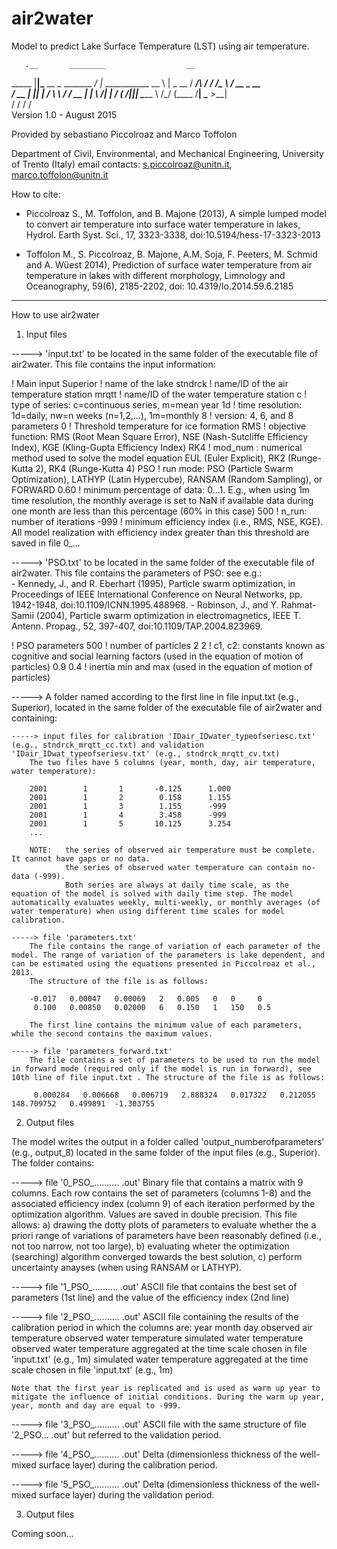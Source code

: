 # air2water
Model to predict Lake Surface Temperature (LST) using air temperature.

       .__       ________                  __                
_____  |__|______\_____  \__  _  _______ _/  |_  ___________ 
\__  \ |  \_  __ \/  ____/\ \/ \/ /\__  \\   __\/ __ \_  __ \
 / __ \|  ||  | \/       \ \     /  / __ \|  | \  ___/|  | \/
(____  /__||__|  \_______ \ \/\_/  (____  /__|  \___  >__|   
     \/                  \/             \/          \/       
Version 1.0 - August 2015

Provided by sebastiano Piccolroaz and Marco Toffolon

Department of Civil, Environmental, and Mechanical Engineering, University of Trento (Italy)
email contacts: s.piccolroaz@unitn.it, marco.toffolon@unitn.it

How to cite:

- Piccolroaz S., M. Toffolon, and B. Majone (2013), A simple lumped model to convert air temperature into surface water temperature in lakes, Hydrol. Earth Syst. Sci., 17, 3323-3338, doi:10.5194/hess-17-3323-2013

- Toffolon M., S. Piccolroaz, B. Majone, A.M. Soja, F. Peeters, M. Schmid and A. Wüest 2014), Prediction of surface water temperature from air temperature in lakes with different morphology, Limnology and Oceanography, 59(6), 2185-2202, doi: 10.4319/lo.2014.59.6.2185
-----------------------------------------------------------------------------------------------------
 
How to use air2water 

1. Input files

-----> 'input.txt' to be located in the same folder of the executable file of air2water. This file contains the input information:

! Main input
Superior		! name of the lake
stndrck   		! name/ID of the air temperature station
mrqtt			! name/ID of the water temperature station
c				! type of series: c=continuous series, m=mean year
1d        		! time resolution: 1d=daily, nw=n weeks (n=1,2,...), 1m=monthly
8           	! version: 4, 6, and 8 parameters
0				! Threshold temperature for ice formation
RMS				! objective function: RMS (Root Mean Square Error), NSE (Nash-Sutcliffe Efficiency Index), KGE (Kling-Gupta Efficiency Index)
RK4				! mod_num : numerical method used to solve the model equation EUL (Euler Explicit), RK2 (Runge-Kutta 2), RK4 (Runge-Kutta 4)
PSO            	! run mode: PSO (Particle Swarm Optimization), LATHYP (Latin Hypercube), RANSAM (Random Sampling), or FORWARD
0.60			! minimum percentage of data: 0...1. E.g., when using 1m time resolution, the monthly average is set to NaN if available data during one month are less than this percentage (60% in this case) 
500				! n_run: number of iterations
-999			! minimum efficiency index (i.e., RMS, NSE, KGE). All model realization with efficiency index greater than this threshold are saved in file 0_...


-----> 'PSO.txt'   to be located in the same folder of the executable file of air2water. This file contains the parameters of PSO:
		see e.g.:	
		- Kennedy, J., and R. Eberhart (1995), Particle swarm optimization, in Proceedings of IEEE International Conference on 	Neural Networks, pp. 1942-1948, doi:10.1109/ICNN.1995.488968.
		- Robinson, J., and Y. Rahmat-Samii (2004), Particle swarm optimization in electromagnetics, IEEE T. Antenn. Propag., 52, 397-407, doi:10.1109/TAP.2004.823969.

! PSO parameters
500			! number of particles
2 2	   		! c1, c2: constants known as cognitive and social learning factors (used in the equation of motion of particles)
0.9  0.4    ! inertia min and max (used in the equation of motion of particles)


-----> A folder named according to the first line in file input.txt (e.g., Superior), located in the same folder of the executable file of air2water and containing:

	-----> input files for calibration 'IDair_IDwater_typeofseriesc.txt' (e.g., stndrck_mrqtt_cc.txt) and validation 'IDair_IDwat_typeofseriesv.txt' (e.g., stndrck_mrqtt_cv.txt)
		The two files have 5 columns (year, month, day, air temperature, water temperature):

		2001		1		1		-0.125		1.000		
		2001		1		2		 0.158		1.155		
		2001		1		3		 1.155		-999		
		2001		1		4		 3.458		-999		
		2001		1		5		10.125		3.254		
		...
		
		NOTE: 	the series of observed air temperature must be complete. It cannot have gaps or no data. 
				the series of observed water temperature can contain no-data (-999). 
				Both series are always at daily time scale, as the equation of the model is solved with daily time step. The model automatically evaluates weekly, multi-weekly, or monthly averages (of water temperature) when using different time scales for model calibration. 
	
	-----> file 'parameters.txt'
		The file contains the range of variation of each parameter of the model. The range of variation of the parameters is lake dependent, and can be estimated using the equations presented in Piccolroaz et al., 2013. 
		The structure of the file is as follows:

		-0.017   0.00047   0.00069   2   0.005   0   0     0
		 0.100   0.00850   0.02000   6   0.150   1   150   0.5

		The first line contains the minimum value of each parameters, while the second contains the maximum values. 
		
	-----> file 'parameters_forward.txt'
		The file contains a set of parameters to be used to run the model in forward mode (required only if the model is run in forward), see 10th line of file input.txt . The structure of the file is as follows:

		 0.000284   0.006668   0.006719   2.888324   0.017322   0.212055 148.709752   0.499891  -1.303755

		
2. Output files

The model writes the output in a folder called 'output_numberofparameters' (e.g., output_8) located in the same folder of the input files (e.g., Superior).
The folder contains:


-----> file '0_PSO_..........   .out'
	Binary file that contains a matrix with 9 columns. Each row contains the set of parameters (columns 1-8) and the associated efficiency index (column 9) of each iteration performed by the optimization algorithm. Values are saved in double precision.
	This file allows: a) drawing the dotty plots of parameters to evaluate whether the a priori range of variations of parameters have been reasonably defined (i.e., not too narrow, not too large), b) evaluating wheter the optimization (searching) algorithm converged towards the best solution, c) perform uncertainty anayses (when using RANSAM or LATHYP).
	

-----> file '1_PSO_..........   .out'
	ASCII file that contains the best set of parameters (1st line) and the value of the efficiency index (2nd line)

	
-----> file '2_PSO_..........   .out'
	ASCII file containing the results of the calibration period in which the columns are:
	year
	month
	day
	observed air temperature
	observed water temperature
	simulated water temperature
	observed water temperature aggregated at the time scale chosen in file 'input.txt' (e.g., 1m) 
	simulated water temperature aggregated at the time scale chosen in file 'input.txt' (e.g., 1m) 
	
	Note that the first year is replicated and is used as warm up year to mitigate the influence of initial conditions. During the warm up year, year, month and day are equal to -999.
	
	
-----> file '3_PSO_..........   .out'
     ASCII file with the same structure of file '2_PSO... .out' but referred to the validation period.

	 
-----> file '4_PSO_..........   .out'
     Delta (dimensionless thickness of the well-mixed surface layer) during the calibration period.

	 
-----> file '5_PSO_..........   .out'
     Delta (dimensionless thickness of the well-mixed surface layer) during the validation period.
	 
	 
3. Output files

Coming soon...

